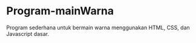 # Program-mainWarna
Program sederhana untuk bermain warna menggunakan HTML, CSS, dan Javascript dasar.
